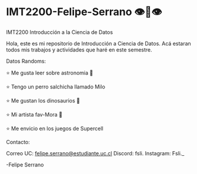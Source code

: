 # IMT2200-Felipe-Serrano 👁👅👁
IMT2200 Introducción a la Ciencia de Datos

Hola, este es mi repositorio de Introducción a Ciencia de Datos. Acá estaran todos mis trabajos y actividades que haré en este semestre.


Datos Randoms:

⭐ Me gusta leer sobre astronomia 🌠

⭐ Tengo un perro salchicha llamado Milo

⭐ Me gustan los dinosaurios 🦕

⭐ Mi artista fav-Mora 🍇

⭐ Me envicio en los juegos de Supercell



Contacto:

Correo UC: felipe.serrano@estudiante.uc.cl
Discord: fsli.
Instagram: Fsli._


-Felipe Serrano
